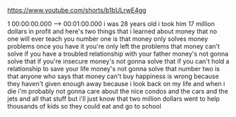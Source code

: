 https://www.youtube.com/shorts/b1bULrwE4gg

1 00:00:00.000 --\> 00:01:00.000 i was 28 years old i took him 17
million dollars in profit and here's two things that i learned about
money that no one will ever teach you number one is that money only
solves money problems once you have it you're only left the problems
that money can't solve if you have a troubled relationship with your
father money's not gonna solve that if you're insecure money's not gonna
solve that if you can't hold a relationship to save your life money's
not gonna solve that number two is that anyone who says that money can't
buy happiness is wrong because they haven't given enough away because i
look back on my life and when i die i'm probably not gonna care about
the nice condos and the cars and the jets and all that stuff but i'll
just know that two million dollars went to help thousands of kids so
they could eat and go to school
